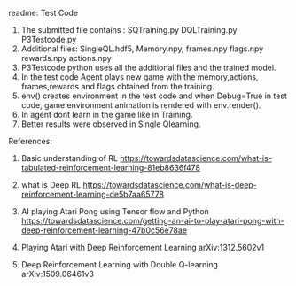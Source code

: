 readme: Test Code
1. The submitted file contains : 
	SQTraining.py
	DQLTraining.py 
	P3Testcode.py
2. Additional files: 
	SingleQL.hdf5,
	Memory.npy,
	frames.npy
	flags.npy
	rewards.npy
	actions.npy
3. P3Testcode python uses all the additional files and the trained model. 
4. In the test code Agent plays new game with the memory,actions, frames,rewards and flags obtained from the training.
5. env() creates environment in the test code and when Debug=True in test code, game environment animation is rendered with env.render().
6. In agent dont learn in the game like in Training.
7. Better results were observed in Single Qlearning.


References:

1. Basic understanding of RL
https://towardsdatascience.com/what-is-tabulated-reinforcement-learning-81eb8636f478

2. what is Deep RL
https://towardsdatascience.com/what-is-deep-reinforcement-learning-de5b7aa65778


3. AI playing Atari Pong using Tensor flow and Python
https://towardsdatascience.com/getting-an-ai-to-play-atari-pong-with-deep-reinforcement-learning-47b0c56e78ae

4.  Playing Atari with Deep Reinforcement Learning arXiv:1312.5602v1 

5. Deep Reinforcement Learning with Double Q-learning arXiv:1509.06461v3

 
	
	  
